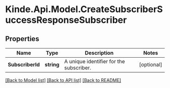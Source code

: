 # Kinde.Api.Model.CreateSubscriberSuccessResponseSubscriber

## Properties

Name | Type | Description | Notes
------------ | ------------- | ------------- | -------------
**SubscriberId** | **string** | A unique identifier for the subscriber. | [optional] 

[[Back to Model list]](../README.md#documentation-for-models) [[Back to API list]](../README.md#documentation-for-api-endpoints) [[Back to README]](../README.md)

